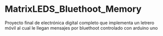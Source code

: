 # MatrixLEDS_Bluethoot_Memory
Proyecto final de electrónica digital completo que implementa un letrero móvil al cual le llegan mensajes por bluethoot controlado con arduino uno
